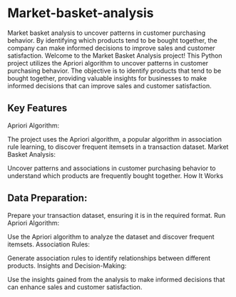 # Market-basket-analysis
Market basket analysis to uncover patterns in customer purchasing behavior. By identifying which products tend to be bought together, the company can make informed decisions to improve sales and customer satisfaction. Welcome to the Market Basket Analysis project! This Python project utilizes the Apriori algorithm to uncover patterns in customer purchasing behavior. The objective is to identify products that tend to be bought together, providing valuable insights for businesses to make informed decisions that can improve sales and customer satisfaction.

## Key Features
Apriori Algorithm:

The project uses the Apriori algorithm, a popular algorithm in association rule learning, to discover frequent itemsets in a transaction dataset.
Market Basket Analysis:

Uncover patterns and associations in customer purchasing behavior to understand which products are frequently bought together.
How It Works
## Data Preparation:

Prepare your transaction dataset, ensuring it is in the required format.
Run Apriori Algorithm:

Use the Apriori algorithm to analyze the dataset and discover frequent itemsets.
Association Rules:

Generate association rules to identify relationships between different products.
Insights and Decision-Making:

Use the insights gained from the analysis to make informed decisions that can enhance sales and customer satisfaction.
